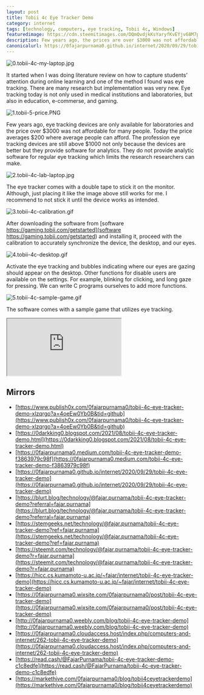 ```yaml
---
layout: post
title: Tobii 4c Eye Tracker Demo
category: internet
tags: [technology, computers, eye tracking, Tobii 4c, Windows]
featuredimage: https://cdn.steemitimages.com/DQmQvdjkKsYaryfKvEYjv68M7pmGjTNyLmmpNcgxcfxDXfj/0.tobii-4c-my-laptop.jpg
description: Few years ago, the prices are over $3000 was not affordable for many people. Today, the price averages $200 where average people can afford.
canonicalurl: https://0fajarpurnama0.github.io/internet/2020/09/29/tobii-4c-eye-tracker-demo
---
```

![0.tobii-4c-my-laptop.jpg](https://cdn.steemitimages.com/DQmQvdjkKsYaryfKvEYjv68M7pmGjTNyLmmpNcgxcfxDXfj/0.tobii-4c-my-laptop.jpg)

It started when I was doing literature review on how to capture students' attention during online learning and one of the method I found was eye tracking. There are many research but implementation was very new. Eye tracking today is not only used in medical institutions and laboratories, but also in education, e-commerse, and gaming.

![1.tobii-5-price.PNG](https://cdn.steemitimages.com/DQmVwypRTaXGoeAZ3m3KwQVKasxFhHvuCf6BgDXXDQW7KmG/1.tobii-5-price.PNG)

Few years ago, eye tracking devices are only available for laboratories and the price over $3000 was not affordable for many people. Today the price averages $200 where average people can afford. The profession eye tracking devices are still above $1000 not only because the devices are better but they provide software for analytics. They do not provide analytic software for regular eye tracking which limits the research researchers can make.

![2.tobii-4c-lab-laptop.jpg](https://cdn.steemitimages.com/DQmNhSfTmDYVCmkNyQBADAnAMa4Y2b6hYLHtnLhfJ9HbkfU/2.tobii-4c-lab-laptop.jpg)

The eye tracker comes with a double tape to stick it on the monitor. Although, just placing it like the image above still works for me. I recommend to not stick it until the device works as intended.

![3.tobii-4c-calibration.gif](https://cdn.steemitimages.com/DQmTLysK1q8eqvUNYap3dgkSPFn67Jk1bLsbynhSBaRzgZ2/3.tobii-4c-calibration.gif)

After downloading the software from [software https://gaming.tobii.com/getstarted](software https://gaming.tobii.com/getstarted) and installing it, proceed with the calibration to accurately synchronize the device, the desktop, and our eyes.

![4.tobii-4c-desktop.gif](https://cdn.steemitimages.com/DQmRU7wnLVpCtbRbfZVsjEGVsNRdZLWUsqx4cCpyub4ZVbk/4.tobii-4c-desktop.gif)

Activate the eye tracking and bubbles indicating where our eyes are gazing should appear on the desktop. Other functions for disable users are available on the settings. For example, blinking for clicking, and long gaze for pressing. We can write C programs ourselves to add more functions.

![5.tobii-4c-sample-game.gif](https://cdn.steemitimages.com/DQmcqNPeFHaqiRkA9DyWRi1xhFZPUcDU1RBij5jtuew3KyZ/5.tobii-4c-sample-game.gif)

The software comes with a sample game that utilizes eye tracking.

<div class="video-container"><iframe id="lbry-iframe" src="https://odysee.com/$/embed/trying-tobii-eye-tracker-4c-on-windows/7f741b02efdb4ab211d4893bd0ced28cc6b57411?r=3d7ZW5UpcdkTg5z2pHsSN8E5WRA5k5AX" allowfullscreen></iframe></div>

## Mirrors

*   [https://www.publish0x.com/0fajarpurnama0/tobii-4c-eye-tracker-demo-xlzqrgo?a=4oeEw0Yb0B&tid=github](https://www.publish0x.com/0fajarpurnama0/tobii-4c-eye-tracker-demo-xlzqrgo?a=4oeEw0Yb0B&tid=github)
*   [https://0darkking0.blogspot.com/2021/08/tobii-4c-eye-tracker-demo.html](https://0darkking0.blogspot.com/2021/08/tobii-4c-eye-tracker-demo.html)
*   [https://0fajarpurnama0.medium.com/tobii-4c-eye-tracker-demo-f3863979c98f](https://0fajarpurnama0.medium.com/tobii-4c-eye-tracker-demo-f3863979c98f)
*   [https://0fajarpurnama0.github.io/internet/2020/09/29/tobii-4c-eye-tracker-demo](https://0fajarpurnama0.github.io/internet/2020/09/29/tobii-4c-eye-tracker-demo)
*   [https://blurt.blog/technology/@fajar.purnama/tobii-4c-eye-tracker-demo?referral=fajar.purnama](https://blurt.blog/technology/@fajar.purnama/tobii-4c-eye-tracker-demo?referral=fajar.purnama)
*   [https://stemgeeks.net/technology/@fajar.purnama/tobii-4c-eye-tracker-demo?ref=fajar.purnama](https://stemgeeks.net/technology/@fajar.purnama/tobii-4c-eye-tracker-demo?ref=fajar.purnama)
*   [https://steemit.com/technology/@fajar.purnama/tobii-4c-eye-tracker-demo?r=fajar.purnama](https://steemit.com/technology/@fajar.purnama/tobii-4c-eye-tracker-demo?r=fajar.purnama)
*   [https://hicc.cs.kumamoto-u.ac.jp/~fajar/internet/tobii-4c-eye-tracker-demo](https://hicc.cs.kumamoto-u.ac.jp/~fajar/internet/tobii-4c-eye-tracker-demo)
*   [https://0fajarpurnama0.wixsite.com/0fajarpurnama0/post/tobii-4c-eye-tracker-demo](https://0fajarpurnama0.wixsite.com/0fajarpurnama0/post/tobii-4c-eye-tracker-demo)
*   [http://0fajarpurnama0.weebly.com/blog/tobii-4c-eye-tracker-demo](http://0fajarpurnama0.weebly.com/blog/tobii-4c-eye-tracker-demo)
*   [https://0fajarpurnama0.cloudaccess.host/index.php/computers-and-internet/262-tobii-4c-eye-tracker-demo](https://0fajarpurnama0.cloudaccess.host/index.php/computers-and-internet/262-tobii-4c-eye-tracker-demo)
*   [https://read.cash/@FajarPurnama/tobii-4c-eye-tracker-demo-c1c8edfe](https://read.cash/@FajarPurnama/tobii-4c-eye-tracker-demo-c1c8edfe)
*   [https://markethive.com/0fajarpurnama0/blog/tobii4ceyetrackerdemo](https://markethive.com/0fajarpurnama0/blog/tobii4ceyetrackerdemo)